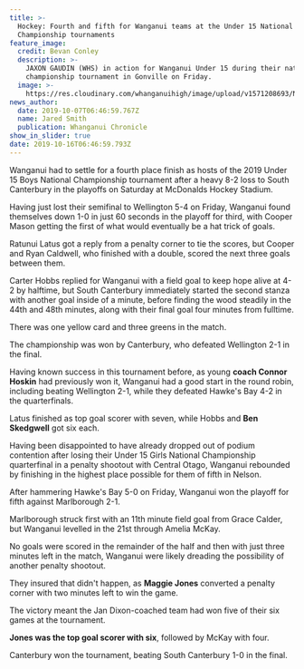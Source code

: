 ```yaml
---
title: >-
  Hockey: Fourth and fifth for Wanganui teams at the Under 15 National
  Championship tournaments
feature_image:
  credit: Bevan Conley
  description: >-
    JAXON GAUDIN (WHS) in action for Wanganui Under 15 during their national
    championship tournament in Gonville on Friday.
  image: >-
    https://res.cloudinary.com/whanganuihigh/image/upload/v1571208693/News/Jaxon_Gaudin.Chron_7.10.19.jpg
news_author:
  date: 2019-10-07T06:46:59.767Z
  name: Jared Smith
  publication: Whanganui Chronicle
show_in_slider: true
date: 2019-10-16T06:46:59.793Z
---
```

Wanganui had to settle for a fourth place finish as hosts of the 2019 Under 15 Boys National Championship tournament after a heavy 8-2 loss to South Canterbury in the playoffs on Saturday at McDonalds Hockey Stadium.

Having just lost their semifinal to Wellington 5-4 on Friday, Wanganui found themselves down 1-0 in just 60 seconds in the playoff for third, with Cooper Mason getting the first of what would eventually be a hat trick of goals.

Ratunui Latus got a reply from a penalty corner to tie the scores, but Cooper and Ryan Caldwell, who finished with a double, scored the next three goals between them.

Carter Hobbs replied for Wanganui with a field goal to keep hope alive at 4-2 by halftime, but South Canterbury immediately started the second stanza with another goal inside of a minute, before finding the wood steadily in the 44th and 48th minutes, along with their final goal four minutes from fulltime.

There was one yellow card and three greens in the match.

The championship was won by Canterbury, who defeated Wellington 2-1 in the final.

Having known success in this tournament before, as young **coach Connor Hoskin** had previously won it, Wanganui had a good start in the round robin, including beating Wellington 2-1, while they defeated Hawke's Bay 4-2 in the quarterfinals.

Latus finished as top goal scorer with seven, while Hobbs and **Ben Skedgwell** got six each.

Having been disappointed to have already dropped out of podium contention after losing their Under 15 Girls National Championship quarterfinal in a penalty shootout with Central Otago, Wanganui rebounded by finishing in the highest place possible for them of fifth in Nelson.

After hammering Hawke's Bay 5-0 on Friday, Wanganui won the playoff for fifth against Marlborough 2-1.

Marlborough struck first with an 11th minute field goal from Grace Calder, but Wanganui levelled in the 21st through Amelia McKay.

No goals were scored in the remainder of the half and then with just three minutes left in the match, Wanganui were likely dreading the possibility of another penalty shootout.

They insured that didn't happen, as **Maggie Jones** converted a penalty corner with two minutes left to win the game.

The victory meant the Jan Dixon-coached team had won five of their six games at the tournament.

**Jones was the top goal scorer with six**, followed by McKay with four.

Canterbury won the tournament, beating South Canterbury 1-0 in the final.

